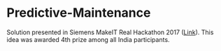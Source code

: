 # Predictive-Maintenance

Solution presented in Siemens MakeIT Real Hackathon 2017 (<a href="https://www.hackerearth.com/challenges/hackathon/makeitreal/">Link</a>). This idea was awarded 4th prize among all India participants.
